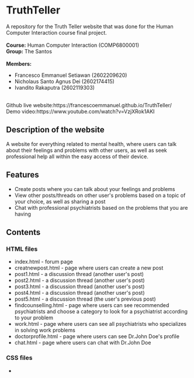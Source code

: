 # TruthTeller

A repository for the Truth Teller website that was done for the Human Computer Interaction course final project.
<br><br>
**Course:** Human Computer Interaction (COMP6800001) 
<br>
**Group:** The Santos
<br><br>
**Members:**
- Francesco Emmanuel Setiawan (2602209620)
- Nicholaus Santo Agnus Dei (2602174415)
- Ivandito Rakaputra (2602119303)
<br>
Github live website:https://francescoemmanuel.github.io/TruthTeller/
<br>
Demo video:https://www.youtube.com/watch?v=VzjXRok1AKI
<br>

## Description of the website
A website for everything related to mental health, where users can talk about their feelings and problems with other users, as well as seek professional help all within the easy access of their device.

## Features
- Create posts where you can talk about your feelings and problems
- View other posts/threads on other user's problems based on a topic of your choice, as well as sharing a post
- Chat with professional psychiatrists based on the problems that you are having

## Contents
### HTML files
- index.html - forum page
- creatnewpost.html - page where users can create a new post
- post1.html - a discussion thread (another user's post)
- post2.html - a discussion thread (another user's post)
- post3.html - a discussion thread (another user's post)
- post4.html - a discussion thread (another user's post)
- post5.html - a discussion thread (the user's previous post)
- findcounselling.html - page where users can see recommended psychiatrists and choose a category to look for a psychiatrist according to your problem
- work.html - page where users can see all psychiatrists who specializes in solving work problems
- doctorprofile.html - page where users can see Dr.John Doe's profile
- chat.html - page where users can chat with Dr.John Doe

### CSS files
- 



